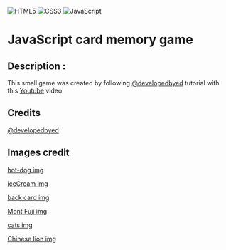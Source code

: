 ![HTML5](https://img.shields.io/badge/html5-%23E34F26.svg?style=for-the-badge&logo=html5&logoColor=white)
![CSS3](https://img.shields.io/badge/css3-%231572B6.svg?style=for-the-badge&logo=css3&logoColor=white)
![JavaScript](https://img.shields.io/badge/javascript-%23323330.svg?style=for-the-badge&logo=javascript&logoColor=%23F7DF1E)

# JavaScript card memory game

## Description :

This small game was created by following [@developedbyed](https://github.com/developedbyed) tutorial
with this [Youtube](https://www.youtube.com/watch?v=-tlb4tv4mC4) video

## Credits
[@developedbyed](https://github.com/developedbyed)

## Images credit

[hot-dog img](https://www.vecteezy.com/vector-art/8376788-cute-hot-dog-cartoon-character-design)

[iceCream img](https://www.vecteezy.com/vector-art/2545943-cute-unicorn-ice-cream-with-hearts-and-stars-decoration)

[back card img](https://www.vecteezy.com/vector-art/4431335-a-set-of-seamless-checkered-pattern-design-for-decorating-wallpaper-and-etc-they-are-various-colors-isolated-on-white-background)

[Mont Fuji img](https://www.vecteezy.com/vector-art/7357811-illustration-vector-with-an-asian-temple-and-mountains-japan-cherry-blossom-mount-fuji)

[cats img](https://www.vecteezy.com/vector-art/4377020-kitty-cat-greeting-cartoon-doodle-illustration)

[Chinese lion img](https://www.vecteezy.com/vector-art/18915878-lion-of-china-vector-illustration)





